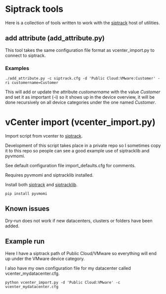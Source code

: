 # Siptrack tools

Here is a collection of tools written to work with the [siptrack](https://github.com/sii/siptrackweb) host of utilities. 

## add attribute (add\_attribute.py)

This tool takes the same configuration file format as vcenter\_import.py to connect to siptrack. 

### Examples

    ./add_attribute.py -c siptrack.cfg -d 'Public Cloud:VMware:Customer' -ri customername=Customer

This will add or update the attribute *customername* with the value *Customer* and set it as important (-i) so it shows up in the device overview, it will be done recursively on all device categories under the one named *Customer*. 

# vCenter import (vcenter\_import.py)

Import script from vcenter to [siptrack](https://github.com/sii/siptrackweb). 

Development of this script takes place in a private repo so I sometimes copy it to this repo so people can see a good example use of siptracklib and pyvmomi. 

See default configuration file import_defaults.cfg for comments. 

Requires pyvmomi and siptracklib installed.

Install both [siptrack](https://github.com/sii/siptrack) and [siptracklib](https://github.com/sii/siptrackd). 

    pip install pyvmomi

## Known issues

Dry-run does not work if new datacenters, clusters or folders have been added. 

## Example run

Here I have a siptrack path of Public Cloud/VMware so everything will end up under the VMware device category. 

I also have my own configuration file for my datacenter called vcenter_mydatacenter.cfg. 

    python vcenter_import.py -d 'Public Cloud:VMware' -c vcenter_mydatacenter.cfg
